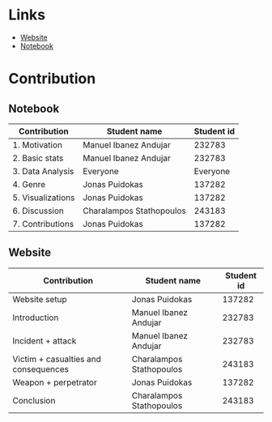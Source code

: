 # Links
- [Website](https://jpu-nine.github.io/socialdata2025/)
- [Notebook](https://github.com/jpu-nine/socialdata2025/blob/main/notebooks/Final_notebook.ipynb)

# Contribution

## Notebook

| Contribution | Student name | Student id |
| -------- | ------- | ------- |
| 1. Motivation | Manuel Ibanez Andujar | 232783 |
| 2. Basic stats | Manuel Ibanez Andujar | 232783 |
| 3. Data Analysis | Everyone | Everyone |
| 4. Genre | Jonas Puidokas | 137282 |
| 5. Visualizations | Jonas Puidokas | 137282 |
| 6. Discussion | Charalampos Stathopoulos | 243183 |
| 7. Contributions | Jonas Puidokas | 137282 |

## Website

| Contribution | Student name | Student id |
| -------- | ------- | ------- |
| Website setup | Jonas Puidokas | 137282 |
| Introduction | Manuel Ibanez Andujar | 232783 |
| Incident + attack | Manuel Ibanez Andujar | 232783 |
| Victim + casualties and consequences | Charalampos Stathopoulos | 243183 |
| Weapon + perpetrator | Jonas Puidokas | 137282 |
| Conclusion | Charalampos Stathopoulos | 243183 |